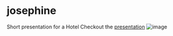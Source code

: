 # josephine
Short presentation for a Hotel
Checkout the [presentation](https://rodchenk.github.io/josephine/)
![image](https://user-images.githubusercontent.com/30366483/55502265-7b70bd00-564c-11e9-94d2-4592896ed1d1.png)
